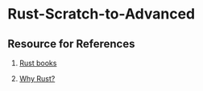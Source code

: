 # Rust-Scratch-to-Advanced



## Resource for References
   1.  [Rust books](https://github.com/sger/RustBooks)

   2. [Why Rust?](https://www.parity.io/why-rust/)
